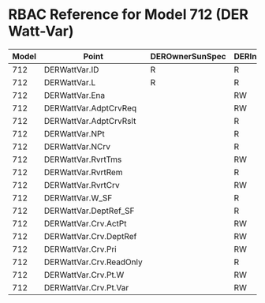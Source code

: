# RBAC Reference for Model 712 (DER Watt-Var)

| Model | Point | DEROwnerSunSpec | DERInstallerSunSpec | DERVendorSunSpec | ServiceProviderSunSpec | GridOperatorSunSpec |
|-------|-------|------------------|---------------------|------------------|------------------------|---------------------|
| 712 | DERWattVar.ID | R | R | R | R | R |
| 712 | DERWattVar.L | R | R | R | R | R |
| 712 | DERWattVar.Ena |  | RW | R | RW | RW |
| 712 | DERWattVar.AdptCrvReq |  | RW | R | RW | RW |
| 712 | DERWattVar.AdptCrvRslt |  | R | R | R | R |
| 712 | DERWattVar.NPt |  | R | R | R | R |
| 712 | DERWattVar.NCrv |  | R | R | R | R |
| 712 | DERWattVar.RvrtTms |  | RW | R | RW | RW |
| 712 | DERWattVar.RvrtRem |  | R | R | R | R |
| 712 | DERWattVar.RvrtCrv |  | RW | R | RW | RW |
| 712 | DERWattVar.W_SF |  | R | R | R | R |
| 712 | DERWattVar.DeptRef_SF |  | R | R | R | R |
| 712 | DERWattVar.Crv.ActPt |  | RW | R | RW | RW |
| 712 | DERWattVar.Crv.DeptRef |  | RW | R | RW | RW |
| 712 | DERWattVar.Crv.Pri |  | RW | R | RW | RW |
| 712 | DERWattVar.Crv.ReadOnly |  | R | R | R | R |
| 712 | DERWattVar.Crv.Pt.W |  | RW | R | RW | RW |
| 712 | DERWattVar.Crv.Pt.Var |  | RW | R | RW | RW |
